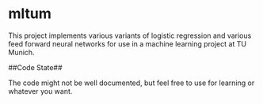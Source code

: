 mltum
=====

This project implements various variants of logistic regression and various feed forward neural networks for use in a machine learning project at TU Munich.

##Code State##

The code might not be well documented, but feel free to use for learning or whatever you want.
